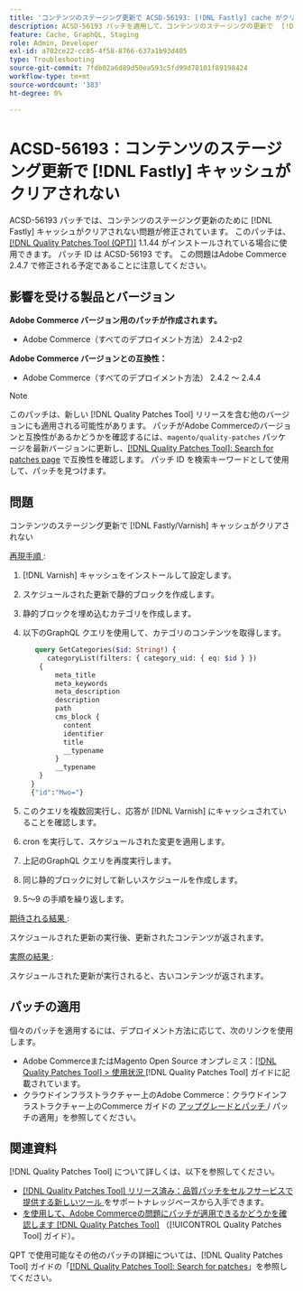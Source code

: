 ```yaml
---
title: 'コンテンツのステージング更新で ACSD-56193: [!DNL Fastly] cache がクリアされない'
description: ACSD-56193 パッチを適用して、コンテンツのステージングの更新で  [!DNL Fastly]  キャッシュがクリアされないAdobe Commerceの問題を修正してください。
feature: Cache, GraphQL, Staging
role: Admin, Developer
exl-id: a702ce22-cc85-4f58-8766-637a1b93d405
type: Troubleshooting
source-git-commit: 7fdb02a6d89d50ea593c5fd99d78101f89198424
workflow-type: tm+mt
source-wordcount: '383'
ht-degree: 0%

---
```


# ACSD-56193：コンテンツのステージング更新で [!DNL Fastly] キャッシュがクリアされない

ACSD-56193 パッチでは、コンテンツのステージング更新のために [!DNL Fastly] キャッシュがクリアされない問題が修正されています。 このパッチは、[[!DNL Quality Patches Tool (QPT)]](https://experienceleague.adobe.com/en/docs/commerce-operations/tools/quality-patches-tool/quality-patches-tool-to-self-serve-quality-patches) 1.1.44 がインストールされている場合に使用できます。 パッチ ID は ACSD-56193 です。 この問題はAdobe Commerce 2.4.7 で修正される予定であることに注意してください。

## 影響を受ける製品とバージョン

**Adobe Commerce バージョン用のパッチが作成されます。**

* Adobe Commerce（すべてのデプロイメント方法） 2.4.2-p2

**Adobe Commerce バージョンとの互換性：**

* Adobe Commerce（すべてのデプロイメント方法） 2.4.2 ～ 2.4.4

>[!NOTE]
>
>このパッチは、新しい [!DNL Quality Patches Tool] リリースを含む他のバージョンにも適用される可能性があります。 パッチがAdobe Commerceのバージョンと互換性があるかどうかを確認するには、`magento/quality-patches` パッケージを最新バージョンに更新し、[[!DNL Quality Patches Tool]: Search for patches page](https://experienceleague.adobe.com/tools/commerce-quality-patches/index.html) で互換性を確認します。 パッチ ID を検索キーワードとして使用して、パッチを見つけます。

## 問題

コンテンツのステージング更新で [!DNL Fastly/Varnish] キャッシュがクリアされない

<u> 再現手順 </u>:

1. [!DNL Varnish] キャッシュをインストールして設定します。
1. スケジュールされた更新で静的ブロックを作成します。
1. 静的ブロックを埋め込むカテゴリを作成します。
1. 以下のGraphQL クエリを使用して、カテゴリのコンテンツを取得します。

   ```GraphQL
      query GetCategories($id: String!) {
         categoryList(filters: { category_uid: { eq: $id } }) 
       {
           meta_title
           meta_keywords
           meta_description
           description
           path
           cms_block {
             content
             identifier
             title
             __typename
           }
           __typename
       }
     }
     {"id":"Mwo="}
   ```

1. このクエリを複数回実行し、応答が [!DNL Varnish] にキャッシュされていることを確認します。
1. cron を実行して、スケジュールされた変更を適用します。
1. 上記のGraphQL クエリを再度実行します。
1. 同じ静的ブロックに対して新しいスケジュールを作成します。
1. 5～9 の手順を繰り返します。

<u> 期待される結果 </u>:

スケジュールされた更新の実行後、更新されたコンテンツが返されます。

<u> 実際の結果 </u>:

スケジュールされた更新が実行されると、古いコンテンツが返されます。

## パッチの適用

個々のパッチを適用するには、デプロイメント方法に応じて、次のリンクを使用します。

* Adobe CommerceまたはMagento Open Source オンプレミス：[[!DNL Quality Patches Tool] > 使用状況 ](/help/tools/quality-patches-tool/usage.md) [!DNL Quality Patches Tool] ガイドに記載されています。
* クラウドインフラストラクチャー上のAdobe Commerce：クラウドインフラストラクチャー上のCommerce ガイドの [ アップグレードとパッチ ](https://experienceleague.adobe.com/docs/commerce-cloud-service/user-guide/develop/upgrade/apply-patches.html)/ パッチの適用」を参照してください。

## 関連資料

[!DNL Quality Patches Tool] について詳しくは、以下を参照してください。

* [[!DNL Quality Patches Tool]  リリース済み：品質パッチをセルフサービスで提供する新しいツール ](https://experienceleague.adobe.com/en/docs/commerce-operations/tools/quality-patches-tool/quality-patches-tool-to-self-serve-quality-patches) をサポートナレッジベースから入手できます。
* [ を使用して、Adobe Commerceの問題にパッチが適用できるかどうかを確認します  [!DNL Quality Patches Tool]](/help/tools/quality-patches-tool/patches-available-in-qpt/check-patch-for-magento-issue-with-magento-quality-patches.md) （[!UICONTROL Quality Patches Tool] ガイド）。


QPT で使用可能なその他のパッチの詳細については、[!DNL Quality Patches Tool] ガイドの「[[!DNL Quality Patches Tool]: Search for patches](https://experienceleague.adobe.com/tools/commerce-quality-patches/index.html)」を参照してください。
